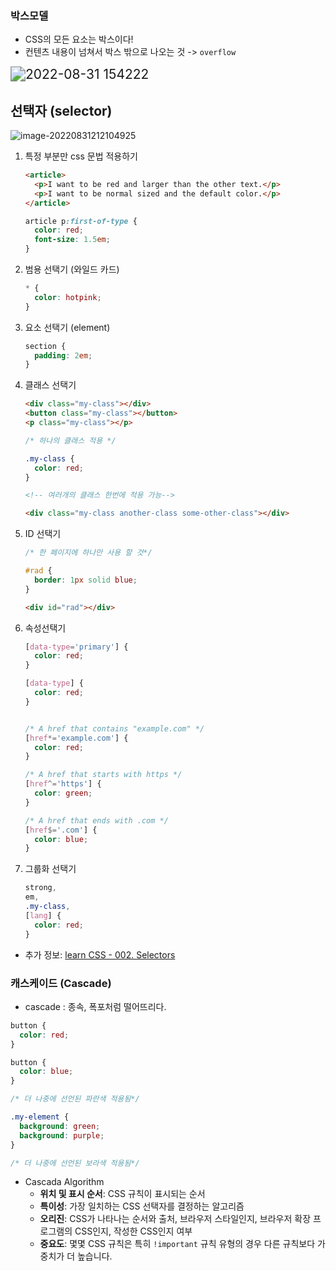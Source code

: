 ### 박스모델 

- CSS의 모든 요소는 박스이다!
- 컨텐츠 내용이 넘쳐서 박스 밖으로 나오는 것 -> `overflow`

<img src="assets/2022-08-31 154222.png" alt="2022-08-31 154222" style="zoom:150%;" />





## 선택자 (selector)

![image-20220831212104925](assets/image-20220831212104925.png)

1. 특정 부분만 css 문법 적용하기

   ```html
   <article>
     <p>I want to be red and larger than the other text.</p>
     <p>I want to be normal sized and the default color.</p>
   </article>
   ```

   

   ```css
   article p:first-of-type {
     color: red;
     font-size: 1.5em;
   }
   ```

2. 범용 선택기 (와일드 카드)

   ```css
   * {
     color: hotpink;
   }
   ```

3. 요소 선택기 (element)

   ```css
   section {
     padding: 2em;
   }
   ```

4. 클래스 선택기 

   ```html
   <div class="my-class"></div>
   <button class="my-class"></button>
   <p class="my-class"></p>
   ```

   ```css
   /* 하나의 클래스 적용 */
   
   .my-class {
     color: red;
   }
   ```

   ```html
   <!-- 여러개의 클래스 한번에 적용 가능-->
   
   <div class="my-class another-class some-other-class"></div>
   ```

5. ID 선택기

   ```css
   /* 한 페이지에 하나만 사용 할 것*/
   
   #rad {
     border: 1px solid blue;
   }
   ```

   ```html
   <div id="rad"></div>
   ```

6. 속성선택기

   ```css
   [data-type='primary'] {
     color: red;
   }
   
   [data-type] {
     color: red;
   }
   
   
   /* A href that contains "example.com" */
   [href*='example.com'] {
     color: red;
   }
   
   /* A href that starts with https */
   [href^='https'] {
     color: green;
   }
   
   /* A href that ends with .com */
   [href$='.com'] {
     color: blue;
   }
   ```

7. 그룹화 선택기

   ```css
   strong,
   em,
   .my-class,
   [lang] {
     color: red;
   }
   ```

- 추가 정보: [learn CSS - 002. Selectors](https://web.dev/learn/css/selectors/)



### 캐스케이드 (Cascade)

- cascade : 종속, 폭포처럼 떨어뜨리다.

```css
button {
  color: red;
}

button {
  color: blue;
}

/* 더 나중에 선언된 파란색 적용됨*/

.my-element {
  background: green;
  background: purple;
}

/* 더 나중에 선언된 보라색 적용됨*/

```



- Cascada Algorithm
  - **위치 및 표시 순서**: CSS 규칙이 표시되는 순서
  - **특이성**: 가장 일치하는 CSS 선택자를 결정하는 알고리즘
  - **오리진**: CSS가 나타나는 순서와 출처, 브라우저 스타일인지, 브라우저 확장 프로그램의 CSS인지, 작성한 CSS인지 여부
  - **중요도**: 몇몇 CSS 규칙은 특히 `!important` 규칙 유형의 경우 다른 규칙보다 가중치가 더 높습니다.